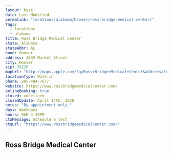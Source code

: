 ```yaml
---
layout: base
date: Last Modified
permalink: "locations/alabama/hoover/ross-bridge-medical-center/"
tags:
  - locations
  - alabama
title: Ross Bridge Medical Center
state: Alabama
stateAbbr: AL
hood: Hoover
address: 3635 Market Street
city: Hoover
zip: 35226
mapUrl: "http://maps.apple.com/?q=Ross+Bridge+Medical+Center&address=3635+Market+Street,Hoover,Alabama,35226"
locationType: Walk-in
phone: 205-494-7677
website: https://www.rossbridgemedicalcenter.com/
onlineBooking: true
closed: undefined
closedUpdate: April 14th, 2020
notes: "By appointment only."
days: Weekdays
hours: 9AM-4:30PM
ctaMessage: Schedule a test
ctaUrl: "https://www.rossbridgemedicalcenter.com/"
---
```

## Ross Bridge Medical Center